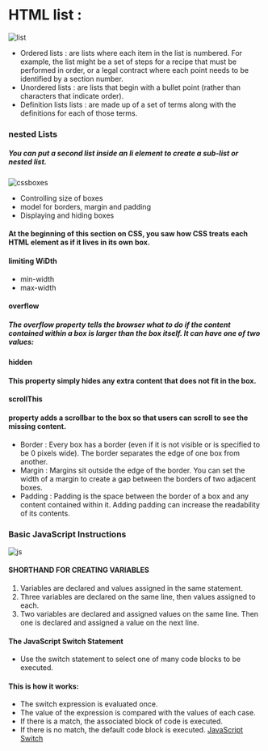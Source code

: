 # HTML list :
![list](https://www.techfry.com/images/articles/html/html-lists.jpg)
- Ordered lists : are lists where each item in the list is numbered. For example, the list might be a set of steps for a recipe that must be performed in order, or a legal contract where each point needs to be identified by a section number.
- Unordered lists : are lists that begin with a bullet point (rather than characters that indicate order).
- Definition lists lists : are made up of a set of terms along with the definitions for each of those terms.
### nested Lists 
##### You can put a second list inside an li element to create a sub-list or nested list.
![cssboxes](https://s3.amazonaws.com/viking_education/web_development/web_app_eng/css_box_model_chrome.png)

- Controlling size of boxes
- model for borders, margin and padding 
- Displaying and hiding boxes
#### At the beginning of this section on CSS, you saw how CSS treats each HTML element as if it lives in its own box.
#### limiting WiDth
- min-width 
- max-width
#### overflow
##### The overflow property tells the browser what to do if the content contained within a box is larger than the box itself. It can have one of two values:
#### hidden
#### This property simply hides any extra content that does not fit in the box.
#### scrollThis
####  property adds a scrollbar to the box so that users can scroll to see the missing content.
 - Border : Every box has a border (even if it is not visible or is specified to be 0 pixels wide). The border separates the edge of one box from another.
 - Margin : Margins sit outside the edge of the border. You can set the width of a margin to create a gap between the borders of two adjacent boxes.
 - Padding : Padding is the space between the border of a box and any content contained within it. Adding padding can increase the readability of its contents.
 ### Basic JavaScript Instructions
 ![js](https://player.slideplayer.com/97/16731500/slides/slide_1.jpg)
 #### SHORTHAND FOR CREATING VARIABLES
 1. Variables are declared and values assigned in the same statement. 
 2. Three variables are declared on the same line, then values assigned to each. 
 3. Two variables are declared and assigned values on the same line. Then one is declared and assigned a value on the next line.
 #### The JavaScript Switch Statement
 - Use the switch statement to select one of many code blocks to be executed.
 #### This is how it works:
- The switch expression is evaluated once.
- The value of the expression is compared with the values of each case.
- If there is a match, the associated block of code is executed.
- If there is no match, the default code block is executed.
[JavaScript Switch](https://www.w3schools.com/js/js_switch.asp)


